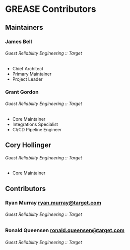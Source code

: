 # GREASE Contributors

## Maintainers

### James Bell
###### Guest Reliability Engineering :: Target
  * Chief Architect
  * Primary Maintainer
  * Project Leader

### Grant Gordon
###### Guest Reliability Engineering :: Target
  * Core Maintainer
  * Integrations Specialist
  * CI/CD Pipeline Engineer
  
## Cory Hollinger
###### Guest Reliability Engineering :: Target
  * Core Maintainer
  
## Contributors
  
### Ryan Murray <ryan.murray@target.com>
###### Guest Reliability Engineering :: Target

### Ronald Queensen <ronald.queensen@target.com>
###### Guest Reliability Engineering :: Target